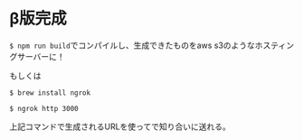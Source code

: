 # β版完成

`$ npm run build`でコンパイルし、生成できたものをaws s3のようなホスティングサーバーに！

もしくは

`$ brew install ngrok`

`$ ngrok http 3000`

上記コマンドで生成されるURLを使ってで知り合いに送れる。
